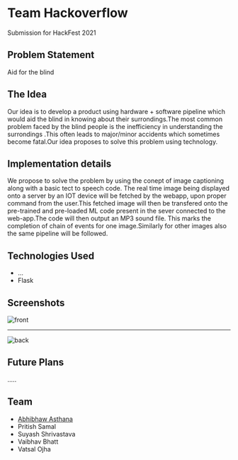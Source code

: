 # Team Hackoverflow

Submission for HackFest 2021

## Problem Statement
Aid for the blind

## The Idea
Our idea is to develop a product using hardware + software pipeline which would aid the blind in knowing about their surrondings.The most common problem faced by the blind  people is the inefficiency in understanding the surrondings .This often leads to major/minor accidents which sometimes become fatal.Our idea proposes to solve this problem using technology.

## Implementation details

We propose to solve the problem by using the conept of image captioning along with a basic tect to speech code.
The real time image being displayed onto a server by an IOT device will be fetched by the webapp, upon proper command from the user.This fetched image will then be transfered onto the pre-trained and pre-loaded ML code present in the sever connected to the web-app.The code will then output an MP3 sound file. This marks the completion of chain of events for one image.Similarly for other images also the same pipeline will be followed.

## Technologies Used

- ...
- Flask

## Screenshots

![front](https://user-images.githubusercontent.com/39991296/116768163-364d2e00-aa52-11eb-800c-f774633ffdb2.png)

-----------

![back](https://user-images.githubusercontent.com/39991296/116768161-33523d80-aa52-11eb-87ab-54ee6c0b0e6a.png)


## Future Plans

.....

## Team

- [Abhibhaw Asthana](https://github.com/abhibhaw)
- Pritish Samal
- Suyash Shrivastava
- Vaibhav Bhatt
- Vatsal Ojha
